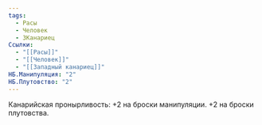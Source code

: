 ```yaml
---
tags:
  - Расы
  - Человек
  - ЗКанариец
Ссылки:
  - "[[Расы]]"
  - "[[Человек]]"
  - "[[Западный канариец]]"
НБ.Манипуляция: "2"
НБ.Плутовство: "2"
---
```

Канарийская пронырливость:
+2 на броски манипуляции.
+2 на броски плутовства.









